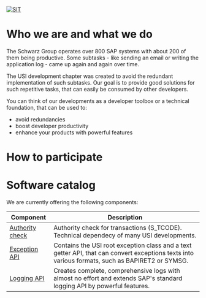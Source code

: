 [![SIT](https://img.shields.io/badge/SIT-awesome-blueviolet.svg)](https://it.schwarz)
# Who we are and what we do

The Schwarz Group operates over 800 SAP systems with about 200 of them being productive. 
Some subtasks - like sending an email or writing the application log - came up again and again over time.

The USI development chapter was created to avoid the redundant implementation of such subtasks. 
Our goal is to provide good solutions for such repetitive tasks, that can easily be consumed by other developers.

You can think of our developments as a developer toolbox or a technical foundation, that can be used to:
* avoid redundancies
* boost developer productivity
* enhance your products with powerful features

# How to participate

# Software catalog

We are currently offering the following components:

Component       | Description  
--------------- | -------------
[Authority check](https://github.com/SchwarzIT/sap-usi-authority-check) | Authority check for transactions (S_TCODE). Technical dependecy of many USI developments.
[Exception API](https://github.com/SchwarzIT/sap-usi-exception) | Contains the USI root exception class and a text getter API, that can convert exceptions texts into various formats, such as BAPIRET2 or SYMSG.
[Logging API](https://github.com/SchwarzIT/sap-usi-logging-api) | Creates complete, comprehensive logs with almost no effort and extends SAP's standard logging API by powerful features.
